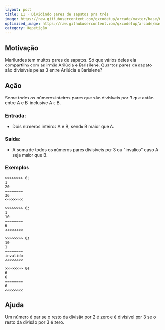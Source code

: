 ```yaml
---
layout: post
title: L1 - Dividindo pares de sapatos pra três
image: https://raw.githubusercontent.com/qxcodefup/arcade/master/base/013/__capa.jpg
optimized_image: https://raw.githubusercontent.com/qxcodefup/arcade/master/base/.thumb/013/Readme.jpg
category: Repetição
---
```

<!-- DON'T EDIT THIS FILE, GENERATED BY SCRIPT -->
<!-- DON'T EDIT THIS FILE, GENERATED BY SCRIPT -->
<!-- DON'T EDIT THIS FILE, GENERATED BY SCRIPT -->
<!-- DON'T EDIT THIS FILE, GENERATED BY SCRIPT -->
<!-- DON'T EDIT THIS FILE, GENERATED BY SCRIPT -->



## Motivação

Marilurdes tem muitos pares de sapatos. Só que vários deles ela compartilha com as irmãs Arilúcia e Barisilene. Quantos pares de sapato são divisíveis pelas 3 entre Arilúcia e Barislene?

## Ação

Some todos os números inteiros pares que são divisíveis por 3 que estão entre A e B, inclusive A e B.

### Entrada:
- Dois números inteiros A e B, sendo B maior que A.

### Saída:
- A soma de todos os números pares divisíveis por 3 ou "invalido" caso A seja maior que B.

### Exemplos

```
>>>>>>>> 01
1
20
========
36
<<<<<<<<

>>>>>>>> 02
1
10
========
6
<<<<<<<<

>>>>>>>> 03
10
1
========
invalido
<<<<<<<<

>>>>>>>> 04
6
6
========
6
<<<<<<<<
```

## Ajuda

Um número é par se o resto da divisão por 2 é zero e é divisível por 3 se o resto da divisão por 3 é zero.


